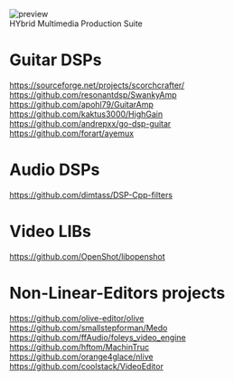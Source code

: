 ![preview](http://www.forart.it/progetti/HyMPS/logo.png)<br>
HYbrid Multimedia Production Suite

# Guitar DSPs
https://sourceforge.net/projects/scorchcrafter/<br>
https://github.com/resonantdsp/SwankyAmp<br>
https://github.com/apohl79/GuitarAmp<br>
https://github.com/kaktus3000/HighGain<br>
https://github.com/andrepxx/go-dsp-guitar<br>
https://github.com/forart/ayemux<br>
    
# Audio DSPs
https://github.com/dimtass/DSP-Cpp-filters<br>
    
# Video LIBs
https://github.com/OpenShot/libopenshot<br>

# Non-Linear-Editors projects
https://github.com/olive-editor/olive<br>
https://github.com/smallstepforman/Medo<br>
https://github.com/ffAudio/foleys_video_engine<br>
https://github.com/hftom/MachinTruc<br>
https://github.com/orange4glace/nlive<br>
https://github.com/coolstack/VideoEditor<br>

    

